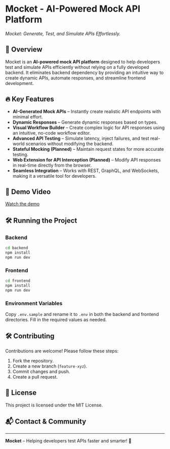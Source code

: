 # Mocket - AI-Powered Mock API Platform

*Mocket: Generate, Test, and Simulate APIs Effortlessly.*

## 🚀 Overview

Mocket is an **AI-powered mock API platform** designed to help developers test and simulate APIs efficiently without relying on a fully developed backend. It eliminates backend dependency by providing an intuitive way to create dynamic APIs, automate responses, and streamline frontend development.

## 🔥 Key Features

- **AI-Generated Mock APIs** – Instantly create realistic API endpoints with minimal effort.
- **Dynamic Responses** –  Generate dynamic responses based on types.
- **Visual Workflow Builder** – Create complex logic for API responses using an intuitive, no-code workflow editor.
- **Advanced API Testing** – Simulate latency, inject failures, and test real-world scenarios without modifying the backend.
- **Stateful Mocking (Planned)** – Maintain request states for more accurate testing.
- **Web Extension for API Interception (Planned)** – Modify API responses in real-time directly from the browser.
- **Seamless Integration** – Works with REST, GraphQL, and WebSockets, making it a versatile tool for developers.

## 🎥 Demo Video

[Watch the demo](https://www.loom.com/share/c4944b8eb8d34c26aa48fe186f502915?sid=11ef95a1-c75b-4adf-8896-23b2afafbfd4)

## 🛠️ Running the Project

### Backend
```sh
cd backend
npm install
npm run dev
```

### Frontend
```sh
cd frontend
npm install
npm run dev
```

### Environment Variables

Copy `.env.sample` and rename it to `.env` in both the backend and frontend directories. Fill in the required values as needed.

## 🛠️ Contributing

Contributions are welcome! Please follow these steps:

1. Fork the repository.
2. Create a new branch (`feature-xyz`).
3. Commit changes and push.
4. Create a pull request.

## 📝 License

This project is licensed under the MIT License.

## 📬 Contact & Community

<!-- - **Website:** [www.mocket.com](https://www.mocket.com) -->
<!-- - **LinkedIn:** [Mocket](https://www.linkedin.com/company/themocket) -->
<!-- - **Discord:** [Join Our Community](https://discord.gg/mocket) -->

---

**Mocket** – Helping developers test APIs faster and smarter! 🚀
